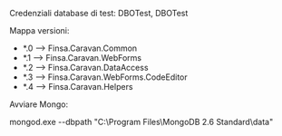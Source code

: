Credenziali database di test: DBOTest, DBOTest

Mappa versioni:

* *.0 --> Finsa.Caravan.Common
* *.1 --> Finsa.Caravan.WebForms
* *.2 --> Finsa.Caravan.DataAccess
* *.3 --> Finsa.Caravan.WebForms.CodeEditor
* *.4 --> Finsa.Caravan.Helpers

Avviare Mongo:

mongod.exe --dbpath "C:\Program Files\MongoDB 2.6 Standard\data"